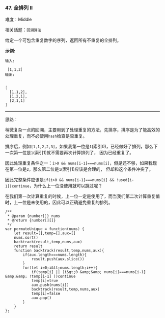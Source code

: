 ### 47. 全排列 II

难度：Middle

相关话题：`回溯算法`

给定一个可包含重复数字的序列，返回所有不重复的全排列。



 **示例:** 





```
输入:

 [1,1,2]
输出:


[
  [1,1,2],
  [1,2,1],
  [2,1,1]
]
```


-----

思路：

稍微复杂一点的回溯，主要用到了处理重复的方法，先排序，排序是为了能高效的处理重复，而不必使用`hash`检查是否重复。

排序后，例如`[1,1,2,2,3]`，如果我第一位是`1`(索引0)，已经做好了排列，那么下一次第一位是`1`(索引1)就不需要再次计算排列了，
因为已经重复了。

因此处理重复条件之一：`i>0 && nums[i-1]===nums[i]`，但是还不够，如果我现在第一位是`2`，那么第二位是`1`(索引1)应该是合理的，
但却和这个条件冲突了。

因此完整条件应该是`if(i>0 && nums[i-1]===nums[i] && !used[i-1])continue`，为什么上一位没使用就可以跳过呢？

在我们第一次计算重复的时候，上一位一定是使用了，而当我们第二次计算重复值时，上一位是未使用的，因此可以正确避免重复的排列。



```
/**
 * @param {number[]} nums
 * @return {number[][]}
 */
var permuteUnique = function(nums) {
    let result=[],temp=[],aux=[]
    nums.sort()
    backtrack(result,temp,nums,aux)
    return result
    function backtrack(result,temp,nums,aux){
        if(aux.length===nums.length){
            result.push(aux.slice())
        }
        for(let i=0;i&lt;nums.length;i++){
            if(temp[i] || (i&gt;0 &amp;&amp; nums[i]===nums[i-1] &amp;&amp; !temp[i-1] ))continue
            temp[i]=true
            aux.push(nums[i])
            backtrack(result,temp,nums,aux)
            temp[i]=false
            aux.pop()
        }
    }
};



```
